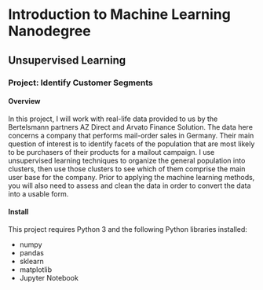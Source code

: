 # Introduction to Machine Learning Nanodegree
## Unsupervised Learning
### Project: Identify Customer Segments

#### Overview
In this project, I will work with real-life data provided to us by the Bertelsmann partners AZ Direct and Arvato Finance Solution. The data here concerns a company that performs mail-order sales in Germany. Their main question of interest is to identify facets of the population that are most likely to be purchasers of their products for a mailout campaign. I use unsupervised learning techniques to organize the general population into clusters, then use those clusters to see which of them comprise the main user base for the company. Prior to applying the machine learning methods, you will also need to assess and clean the data in order to convert the data into a usable form.

#### Install
This project requires Python 3 and the following Python libraries installed:
- numpy
- pandas
- sklearn
- matplotlib
- Jupyter Notebook
